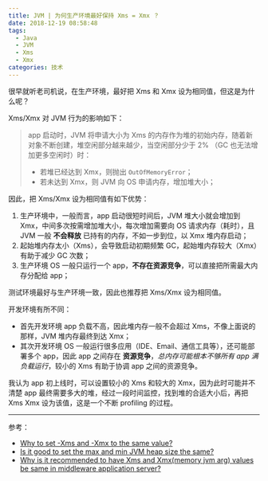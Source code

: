 ```yaml
---
title: JVM | 为何生产环境最好保持 Xms = Xmx ？
date: 2018-12-19 08:58:48
tags:
  - Java
  - JVM
  - Xms
  - Xmx
categories: 技术
---
```


很早就听老司机说，在生产环境，最好把 Xms 和 Xmx 设为相同值，但这是为什么呢？

Xms/Xmx 对 JVM 行为的影响如下：

>app 启动时，JVM 将申请大小为 Xms 的内存作为堆的初始内存，随着新对象不断创建，堆空闲部分越来越少，当空闲部分少于 2% （GC 也无法增加更多空闲时）时：
>* 若堆已经达到 Xmx，则抛出 `OutOfMemoryError`；
>* 若未达到 Xmx，则 JVM 向 OS 申请内存，增加堆大小；

<!-- more -->

因此，把 Xms/Xmx 设为相同值有如下优势：

1. 生产环境中，一般而言，app 启动很短时间后，JVM 堆大小就会增加到 Xmx，中间多次按需增加堆大小，每次增加需要向 OS 请求内存（耗时），且 JVM 一般 **不会释放** 已持有的内存，不如一步到位，以 Xmx 堆内存启动；
2. 起始堆内存太小（Xms），会导致启动初期频繁 GC，起始堆内存较大（Xmx）有助于减少 GC 次数；
3. 生产环境 OS 一般只运行一个 app，**不存在资源竞争**，可以直接把所需最大内存分配给 app；

测试环境最好与生产环境一致，因此也推荐把 Xms/Xmx 设为相同值。

开发环境有所不同：

* 首先开发环境 app 负载不高，因此堆内存一般不会超过 Xms，不像上面说的那样，JVM 堆内存最终到达 Xmx；
* 其次开发环境 OS 一般运行很多应用（IDE、Email、通信工具等），还可能部署多个 app，因此 app 之间存在 **资源竞争**，*总内存可能根本不够所有 app 满负载运行*，较小的 Xms 有助于协调 app 之间的资源竞争。

我认为 app 初上线时，可以设置较小的 Xms 和较大的 Xmx，因为此时可能并不清楚 app 最终需要多大的堆，经过一段时间监控，找到堆的合适大小后，再把 Xms Xmx 设为该值，这是一个不断 profiling 的过程。

---

参考：

* [Why to set -Xms and -Xmx to the same value?](https://developer.jboss.org/thread/149559?_sscc=t)
* [Is it good to set the max and min JVM heap size the same?](https://stackoverflow.com/questions/6862972/is-it-good-to-set-the-max-and-min-jvm-heap-size-the-same)
* [Why is it recommended to have Xms and Xmx(memory jvm arg) values be same in middleware application server?](https://www.quora.com/Why-is-it-recommended-to-have-Xms-and-Xmx-memory-jvm-arg-values-be-same-in-middleware-application-server)



